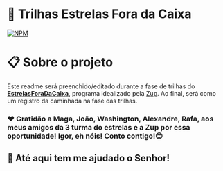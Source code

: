 # 🚀 Trilhas Estrelas Fora da Caixa
[![NPM](https://img.shields.io/aur/license/ct)](https://github.com/Estrelas-Zup/star-beauty/blob/main/LICENSE) 

# 📋 Sobre o projeto

Este readme será preenchido/editado durante a fase de trilhas do [**EstrelasForaDaCaixa**](https://www.zup.com.br/estrelas-fora-da-caixa/ "Estrelas Fora da Caixa"), programa idealizado pela [Zup](https://www.zup.com.br/ "Site da Zup"). Ao final, será como um registro da caminhada na fase das trilhas.




### ❤️ Gratidão a Maga, João, Washington, Alexandre, Rafa, aos meus amigos da 3 turma do estrelas e a Zup por essa oportunidade! Igor, eh nóis! Conto contigo!😊
## 🎁 Até aqui tem me ajudado o Senhor!
